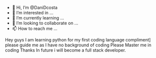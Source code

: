 - 👋 Hi, I’m @DaniDcosta
- 👀 I’m interested in ...
- 🌱 I’m currently learning ...
- 💞️ I’m looking to collaborate on ...
- 📫 How to reach me ...

<!---
DaniDcosta/DaniDcosta is a ✨ special ✨ repository because its `README.md` (this file) appears on your GitHub profile.
You can click the Preview link to take a look at your changes.
--->
Hey guys I am learning python for my first coding language compliment]
please guide me as I have no background of coding 
Please Master me in  coding
Thanks
In future i will become a full stack developer.
